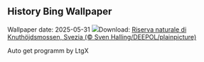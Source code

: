 ## History Bing Wallpaper
Wallpaper date: 2025-05-31
![](https://www.bing.com/th?id=OHR.SwedenReserve_IT-IT1642458062_UHD.jpg&w=1000)Download: [Riserva naturale di Knuthöjdsmossen, Svezia (© Sven Halling/DEEPOL/plainpicture)](https://www.bing.com/th?id=OHR.SwedenReserve_IT-IT1642458062_UHD.jpg)

Auto get programm by LtgX
